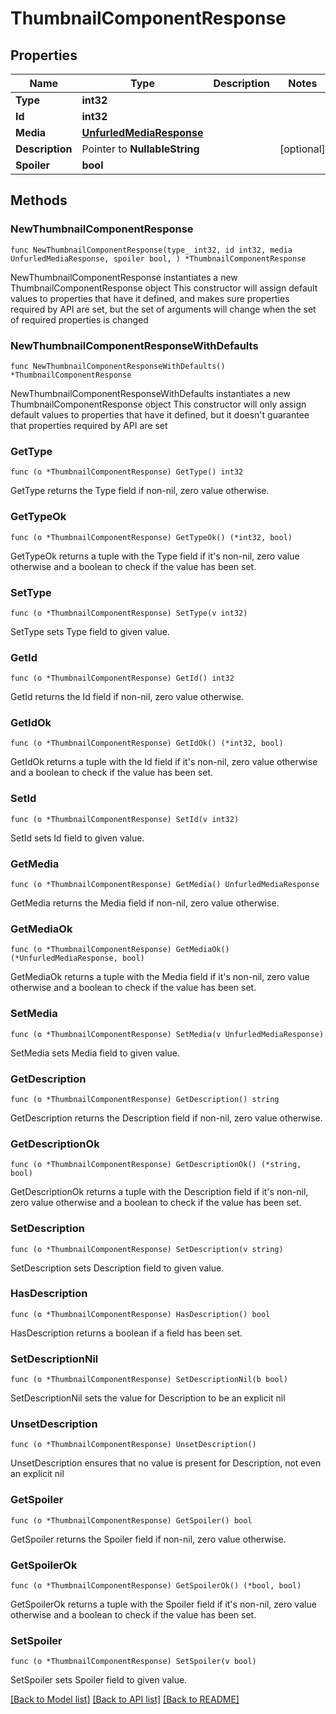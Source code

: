 # ThumbnailComponentResponse

## Properties

Name | Type | Description | Notes
------------ | ------------- | ------------- | -------------
**Type** | **int32** |  | 
**Id** | **int32** |  | 
**Media** | [**UnfurledMediaResponse**](UnfurledMediaResponse.md) |  | 
**Description** | Pointer to **NullableString** |  | [optional] 
**Spoiler** | **bool** |  | 

## Methods

### NewThumbnailComponentResponse

`func NewThumbnailComponentResponse(type_ int32, id int32, media UnfurledMediaResponse, spoiler bool, ) *ThumbnailComponentResponse`

NewThumbnailComponentResponse instantiates a new ThumbnailComponentResponse object
This constructor will assign default values to properties that have it defined,
and makes sure properties required by API are set, but the set of arguments
will change when the set of required properties is changed

### NewThumbnailComponentResponseWithDefaults

`func NewThumbnailComponentResponseWithDefaults() *ThumbnailComponentResponse`

NewThumbnailComponentResponseWithDefaults instantiates a new ThumbnailComponentResponse object
This constructor will only assign default values to properties that have it defined,
but it doesn't guarantee that properties required by API are set

### GetType

`func (o *ThumbnailComponentResponse) GetType() int32`

GetType returns the Type field if non-nil, zero value otherwise.

### GetTypeOk

`func (o *ThumbnailComponentResponse) GetTypeOk() (*int32, bool)`

GetTypeOk returns a tuple with the Type field if it's non-nil, zero value otherwise
and a boolean to check if the value has been set.

### SetType

`func (o *ThumbnailComponentResponse) SetType(v int32)`

SetType sets Type field to given value.


### GetId

`func (o *ThumbnailComponentResponse) GetId() int32`

GetId returns the Id field if non-nil, zero value otherwise.

### GetIdOk

`func (o *ThumbnailComponentResponse) GetIdOk() (*int32, bool)`

GetIdOk returns a tuple with the Id field if it's non-nil, zero value otherwise
and a boolean to check if the value has been set.

### SetId

`func (o *ThumbnailComponentResponse) SetId(v int32)`

SetId sets Id field to given value.


### GetMedia

`func (o *ThumbnailComponentResponse) GetMedia() UnfurledMediaResponse`

GetMedia returns the Media field if non-nil, zero value otherwise.

### GetMediaOk

`func (o *ThumbnailComponentResponse) GetMediaOk() (*UnfurledMediaResponse, bool)`

GetMediaOk returns a tuple with the Media field if it's non-nil, zero value otherwise
and a boolean to check if the value has been set.

### SetMedia

`func (o *ThumbnailComponentResponse) SetMedia(v UnfurledMediaResponse)`

SetMedia sets Media field to given value.


### GetDescription

`func (o *ThumbnailComponentResponse) GetDescription() string`

GetDescription returns the Description field if non-nil, zero value otherwise.

### GetDescriptionOk

`func (o *ThumbnailComponentResponse) GetDescriptionOk() (*string, bool)`

GetDescriptionOk returns a tuple with the Description field if it's non-nil, zero value otherwise
and a boolean to check if the value has been set.

### SetDescription

`func (o *ThumbnailComponentResponse) SetDescription(v string)`

SetDescription sets Description field to given value.

### HasDescription

`func (o *ThumbnailComponentResponse) HasDescription() bool`

HasDescription returns a boolean if a field has been set.

### SetDescriptionNil

`func (o *ThumbnailComponentResponse) SetDescriptionNil(b bool)`

 SetDescriptionNil sets the value for Description to be an explicit nil

### UnsetDescription
`func (o *ThumbnailComponentResponse) UnsetDescription()`

UnsetDescription ensures that no value is present for Description, not even an explicit nil
### GetSpoiler

`func (o *ThumbnailComponentResponse) GetSpoiler() bool`

GetSpoiler returns the Spoiler field if non-nil, zero value otherwise.

### GetSpoilerOk

`func (o *ThumbnailComponentResponse) GetSpoilerOk() (*bool, bool)`

GetSpoilerOk returns a tuple with the Spoiler field if it's non-nil, zero value otherwise
and a boolean to check if the value has been set.

### SetSpoiler

`func (o *ThumbnailComponentResponse) SetSpoiler(v bool)`

SetSpoiler sets Spoiler field to given value.



[[Back to Model list]](../README.md#documentation-for-models) [[Back to API list]](../README.md#documentation-for-api-endpoints) [[Back to README]](../README.md)


